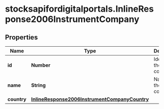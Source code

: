 # stocksapifordigitalportals.InlineResponse2006InstrumentCompany

## Properties

Name | Type | Description | Notes
------------ | ------------- | ------------- | -------------
**id** | **Number** | Identifier of the company. | [optional] 
**name** | **String** | Name of the company. | [optional] 
**country** | [**InlineResponse2006InstrumentCompanyCountry**](InlineResponse2006InstrumentCompanyCountry.md) |  | [optional] 


